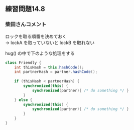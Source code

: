 ## 練習問題14.8

### 柴田さんコメント
ロックを取る順番を決めておく  
→ lockA を取っていないと lockB を取れない

hug() の中で下のような処理をする

```java
class Friendly {
    int thisHash = this.hashCode();
    int partnerHash = partner.hashCode();
    
    if (thisHash < partnerHash) {
        synchronized(this) {
            synchronized(partner){ /* do something */ }
        }
    } else {
        synchronized(this) {
            synchronized(partner){ /* do something */ }
        }
    }
}
```
